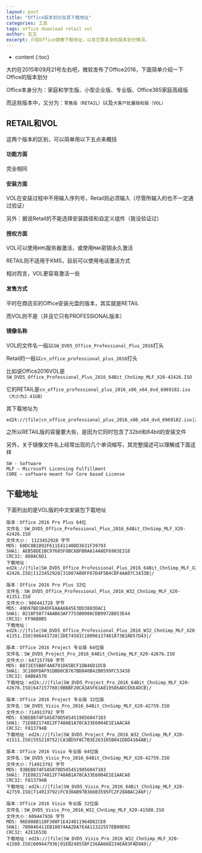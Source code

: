 ```yaml
---
layout: post
title: "Office版本划分及其下载地址"
categories: 工具
tags: office download retail vol
author: 玄玉
excerpt: 介绍Office镜像下载地址，以及它那复杂的版本划分情况。
---
```


* content
{:toc}


大约在2015年09月21号左右吧，微软发布了Office2016，下面简单介绍一下Office的版本划分

Office本身分为：家庭和学生版、小型企业版、专业版、Office365家庭高级版

而这些版本中，又分为：`零售版（RETAIL）`以及`大客户批量授权版（VOL）`

## RETAIL和VOL

这两个版本的区别，可以简单用以下五点来概括

#### 功能方面

完全相同

#### 安装方面

VOL在安装过程中不用输入序列号，Retail则必须输入（尽管所输入的也不一定通过验证）

另外：据说Retail的不能选择安装路径和自定义组件（我没验证过）

#### 授权方面

VOL可以使用`KMS`服务器激活，或使用`MAK`密钥永久激活

RETAIL则不适用于KMS，目前可以使用电话激活方式

相对而言，VOL更容易激活一些

#### 发售方式

平时在商店买的Office安装光盘的版本，其实就是RETAIL

而VOL则不是（并且它只有PROFESSIONAL版本）

#### 镜像名称

VOL的文件名一般以`SW_DVD5_Office_Professional_Plus_2016`打头

Retail的一般以`cn_office_professional_plus_2016`打头

比如说Office2016VOL是`SW_DVD5_Office_Professional_Plus_2016_64Bit_ChnSimp_MLF_X20-42426.ISO`

它的RETAIL是`cn_office_professional_plus_2016_x86_x64_dvd_6969182.iso（大小为2.41GB）`

其下载地址为
```
ed2k://|file|cn_office_professional_plus_2016_x86_x64_dvd_6969182.iso|2588266496|27EEA4FE4BB13CD0ECCDFC24167F9E01|/
```

之所以RETAIL版的容量要大些，是因为它同时包含了32bit和64bit的安装文件

另外，关于镜像文件名上经常出现的几个单词缩写，其完整描述可以理解成下面这样

```
SW - Software
MLF – Microsoft Licensing Fulfillment
CORE – software meant for Core based License
```

## 下载地址

下面列出的是VOL版的中文安装包下载地址

```
版本：Office 2016 Pro Plus 64位
文件名：SW_DVD5_Office_Professional_Plus_2016_64Bit_ChnSimp_MLF_X20-42426.ISO
文件大小： 1123452928 字节
MD5: 60DC8B1892F611E41140DD3631F39793
SHA1: AEB58DE1BC97685F8BC6BFB0A614A8EF6903E318
CRC32: 8D8AC6D1
下载地址：ed2k://|file|SW_DVD5_Office_Professional_Plus_2016_64Bit_ChnSimp_MLF_X20-42426.ISO|1123452928|31087A00FF67D4F5B4CBF4AA07C3433B|/
```

```
版本：Office 2016 Pro Plus 32位
文件名：SW_DVD5_Office_Professional_Plus_2016_W32_ChnSimp_MLF_X20-41351.ISO
文件大小：986441728 字节
MD5: 49D97BD1B4DFEAAA6B45E3DD3803DAC1
SHA1: 0218F50774AAB63AF7755B0986CDB9972B853E44
CRC32: FF96B0B5
下载地址：ed2k://|file|SW_DVD5_Office_Professional_Plus_2016_W32_ChnSimp_MLF_X20-41351.ISO|986441728|2DE74581C10096137481873B3AD57D43|/
```

```
版本：Office 2016 Project 专业版 64位版
文件名：SW_DVD5_Project_Pro_2016_64Bit_ChnSimp_MLF_X20-42676.ISO
文件大小：647157760 字节
MD5: B872E55B8F4A8791D65BCF1DB46D1DCB
SHA1: 3C180FDAF91DBD0CB767BD040B42B0599FC53438
CRC32: 6AB6A570
下载地址：ed2k://|file|SW_DVD5_Project_Pro_2016_64Bit_ChnSimp_MLF_X20-42676.ISO|647157760|0BBBF20CA3A5F61A819586ADCE6E4DCB|/
```

```
版本：Office 2016 Project 专业版 32位版
文件名：SW_DVD5_Visio_Pro_2016_64Bit_ChnSimp_MLF_X20-42759.ISO
文件大小：714913792 字节
MD5: 93BEB874F5A5870D5854519856047103
SHA1: 71E082174812F748AB1A70CA33E6004E1E1AACA8
CRC32: F813794B
下载地址：ed2k://|file|SW_DVD5_Project_Pro_2016_W32_ChnSimp_MLF_X20-41511.ISO|555210752|CA3BD5F8C7B3E263105B041DDD4104AB|/
```

```
版本：Office 2016 Visio 专业版 64位版
文件名：SW_DVD5_Visio_Pro_2016_64Bit_ChnSimp_MLF_X20-42759.ISO
文件大小：714913792 字节
MD5: 93BEB874F5A5870D5854519856047103
SHA1: 71E082174812F748AB1A70CA33E6004E1E1AACA8
CRC32: F813794B
下载地址：ed2k://|file|SW_DVD5_Visio_Pro_2016_64Bit_ChnSimp_MLF_X20-42759.ISO|714913792|FC930AB97B366B3595FC2F28ABAC2A6F|/
```

```
版本：Office 2016 Visio 专业版 32位版
文件名：SW_DVD5_Visio_Pro_2016_W32_ChnSimp_MLF_X20-41580.ISO
文件大小：609447936 字节
MD5: 96E008B110F308F1E424D11964D82CE0
SHA1: 780046411EB18874AA2DA7E4A11322557EB00D92
CRC32: 42E1653D
下载地址：ed2k://|file|SW_DVD5_Visio_Pro_2016_W32_ChnSimp_MLF_X20-41580.ISO|609447936|91EB248558F236AA66D234EA03FAD9A9|/
```